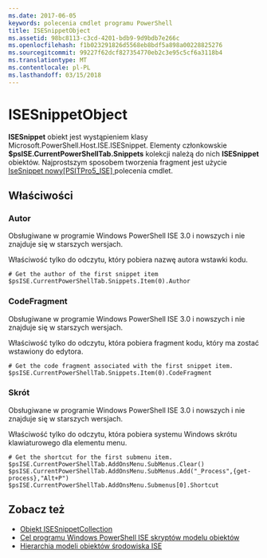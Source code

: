 ```yaml
---
ms.date: 2017-06-05
keywords: polecenia cmdlet programu PowerShell
title: ISESnippetObject
ms.assetid: 98bc8113-c3cd-4201-bdb9-9d9bdb7e266c
ms.openlocfilehash: f1b023291826d5568eb8bdf5a898a00228825276
ms.sourcegitcommit: 99227f62dcf827354770eb2c3e95c5cf6a3118b4
ms.translationtype: MT
ms.contentlocale: pl-PL
ms.lasthandoff: 03/15/2018
---
```

# <a name="the-isesnippetobject"></a>ISESnippetObject
  **ISESnippet** obiekt jest wystąpieniem klasy Microsoft.PowerShell.Host.ISE.ISESnippet. Elementy członkowskie **$psISE.CurrentPowerShellTab.Snippets** kolekcji należą do nich **ISESnippet** obiektów. Najprostszym sposobem tworzenia fragment jest użycie [IseSnippet nowy&#91;PSITPro5_ISE&#93; ](https://technet.microsoft.com/library/0a6339a3-2683-4a8e-8929-90ad9a95c3e0) polecenia cmdlet.

## <a name="properties"></a>Właściwości

### <a name="author"></a>Autor
  Obsługiwane w programie Windows PowerShell ISE 3.0 i nowszych i nie znajduje się w starszych wersjach.

 Właściwość tylko do odczytu, który pobiera nazwę autora wstawki kodu.

```
# Get the author of the first snippet item
$psISE.CurrentPowerShellTab.Snippets.Item(0).Author

```

### <a name="codefragment"></a>CodeFragment
  Obsługiwane w programie Windows PowerShell ISE 3.0 i nowszych i nie znajduje się w starszych wersjach.

 Właściwość tylko do odczytu, która pobiera fragment kodu, który ma zostać wstawiony do edytora.

```
# Get the code fragment associated with the first snippet item.
$psISE.CurrentPowerShellTab.Snippets.Item(0).CodeFragment

```

### <a name="shortcut"></a>Skrót
  Obsługiwane w programie Windows PowerShell ISE 3.0 i nowszych i nie znajduje się w starszych wersjach.

 Właściwość tylko do odczytu, która pobiera systemu Windows skrótu klawiaturowego dla elementu menu.

```
# Get the shortcut for the first submenu item.
$psISE.CurrentPowerShellTab.AddOnsMenu.SubMenus.Clear()
$psISE.CurrentPowerShellTab.AddOnsMenu.SubMenus.Add("_Process",{get-process},"Alt+P")
$psISE.CurrentPowerShellTab.AddOnsMenu.Submenus[0].Shortcut
```

## <a name="see-also"></a>Zobacz też
- [Obiekt ISESnippetCollection](The-ISESnippetCollection-Object.md)
- [Cel programu Windows PowerShell ISE skryptów modelu obiektów](purpose-of-the-windows-powershell-ise-scripting-object-model.md)
- [Hierarchia modeli obiektów środowiska ISE](The-ISE-Object-Model-Hierarchy.md)
